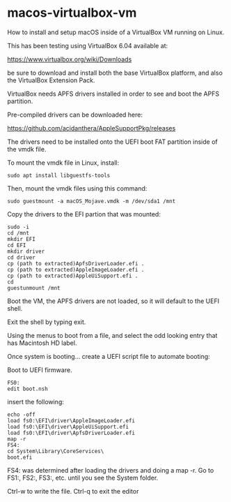 # macos-virtualbox-vm
How to install and setup macOS inside of a VirtualBox VM running on Linux.

This has been testing using VirtualBox 6.04 available at:

https://www.virtualbox.org/wiki/Downloads

be sure to download and install both the base VirtualBox platform, and also the VirtualBox Extension Pack.

VirtualBox needs APFS drivers installed in order to see and boot the APFS partition.

Pre-compiled drivers can be downloaded here:

https://github.com/acidanthera/AppleSupportPkg/releases

The drivers need to be installed onto the UEFI boot FAT partition inside of the vmdk file.  

To mount the vmdk file in Linux, install:

```
sudo apt install libguestfs-tools
```

Then, mount the vmdk files using this command:

```
sudo guestmount -a macOS_Mojave.vmdk -m /dev/sda1 /mnt
```

Copy the drivers to the EFI partion that was mounted:

```
sudo -i
cd /mnt
mkdir EFI
cd EFI
mkdir driver
cd driver
cp (path to extracted)ApfsDriverLoader.efi .
cp (path to extracted)AppleImageLoader.efi .
cp (path to extracted)AppleUiSupport.efi .
cd
guestunmount /mnt
```
 
Boot the VM, the APFS drivers are not loaded, so it will default to the UEFI shell.

Exit the shell by typing exit.

Using the menus to boot from a file, and select the odd looking entry that has Macintosh HD label.

Once system is booting... create a UEFI script file to automate booting:

Boot to UEFI firmware.

```
FS0:
edit boot.nsh
```

insert the following:

```
echo -off
load fs0:\EFI\driver\AppleImageLoader.efi
load fs0:\EFI\driver\AppleUiSupport.efi
load fs0:\EFI\driver\ApfsDriverLoader.efi
map -r
FS4:
cd System\Library\CoreServices\
boot.efi
```

FS4: was determined after loading the drivers and doing a map -r.  Go to FS1:, FS2:, FS3:, etc. until you see the System folder.

Ctrl-w to write the file. Ctrl-q to exit the editor

